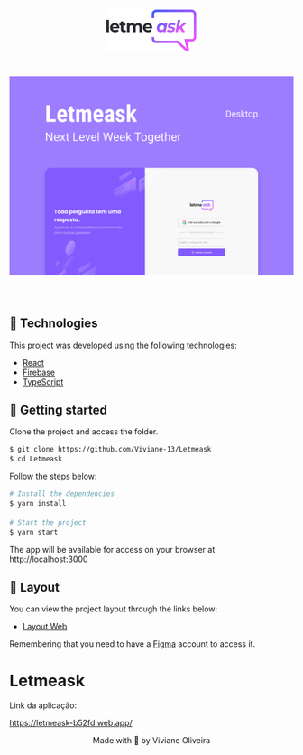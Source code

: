 <p align="center">
  <img alt="Letmeask" src=".github/logo.svg" width="160px">
</p>
<h1 align="center">
    <img alt="Letmeask" title="Letmeask" src=".github/cover.svg" />
</h1>

<br>

## 🧪 Technologies

This project was developed using the following technologies:

- [React](https://reactjs.org)
- [Firebase](https://firebase.google.com/)
- [TypeScript](https://www.typescriptlang.org/)

## 🚀 Getting started

Clone the project and access the folder.

```bash
$ git clone https://github.com/Viviane-13/Letmeask
$ cd Letmeask
```

Follow the steps below:
```bash
# Install the dependencies
$ yarn install

# Start the project
$ yarn start
```
The app will be available for access on your browser at http://localhost:3000

## 🔖 Layout

You can view the project layout through the links below:

- [Layout Web](https://www.figma.com/file/u0BQK8rCf2KgzcukdRRCWh/Letmeask/duplicate) 

Remembering that you need to have a [Figma](http://figma.com/) account to access it.


# Letmeask

Link da aplicação:

https://letmeask-b52fd.web.app/

<p align="center">Made with 💜 by Viviane Oliveira</p>
